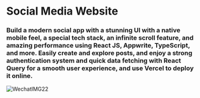 # Social Media Website

### Build a modern social app with a stunning UI with a native mobile feel, a special tech stack, an infinite scroll feature, and amazing performance using React JS, Appwrite, TypeScript, and more. Easily create and explore posts, and enjoy a strong authentication system and quick data fetching with React Query for a smooth user experience, and use Vercel to deploy it online. 

![WechatIMG22](https://github.com/edwardxcj/zeronet/assets/54835538/8fe47cfa-c6d9-4ad8-98e5-cd0c005eaa63)
